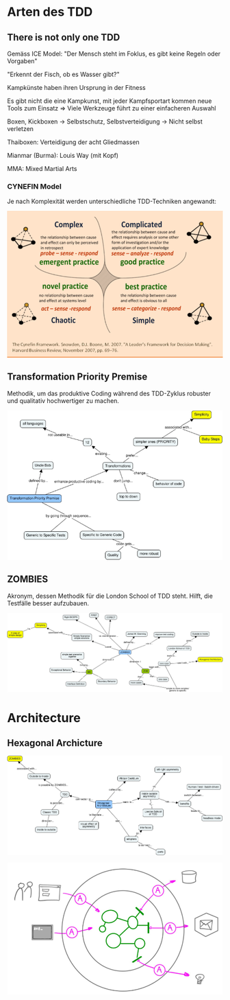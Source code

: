 # Arten des TDD

## There is not only one TDD

Gemäss ICE Model: "Der Mensch steht im Foklus, es gibt keine Regeln oder Vorgaben"

"Erkennt der Fisch, ob es Wasser gibt?"

Kampkünste haben ihren Ursprung in der Fitness

Es gibt nicht die eine Kampkunst, mit jeder Kampfsportart kommen neue Tools zum Einsatz => Viele Werkzeuge führt zu einer einfacheren Auswahl

Boxen, Kickboxen -> Selbstschutz, Selbstverteidigung -> Nicht selbst verletzen

Thaiboxen: Verteidigung der acht Gliedmassen

Mianmar (Burma): Louis Way (mit Kopf)

MMA: Mixed Martial Arts

### CYNEFIN Model

Je nach Komplexität werden unterschiedliche TDD-Techniken angewandt: 

![Cynefin Model](https://github.com/MaddinJay/Coaching/blob/main/Advanced%20Level/TDD/Cynefin%20Model.PNG)

## Transformation Priority Premise

Methodik, um das produktive Coding während des TDD-Zyklus robuster und qualitativ hochwertiger zu machen.

![Transformation Prioirty Premise](https://github.com/MaddinJay/Coaching/blob/main/Advanced%20Level/TDD/Transformation%20Priority%20Premise.jpg)

## ZOMBIES

Akronym, dessen Methodik für die London School of TDD steht. Hilft, die Testfälle besser aufzubauen.

![ZOMBIES](https://github.com/MaddinJay/Coaching/blob/main/Advanced%20Level/TDD/ZOMBIES.jpg)


# Architecture

## Hexagonal Archicture

![Hexagonal Architecture](https://github.com/MaddinJay/Coaching/blob/main/Advanced%20Level/TDD/Hexagonal%20Architecture.jpg)

![Hexagonal Architecture](https://github.com/MaddinJay/Coaching/blob/main/Advanced%20Level/TDD/Hexagonal%20Architecture%20-%20Grafik.jpg)


